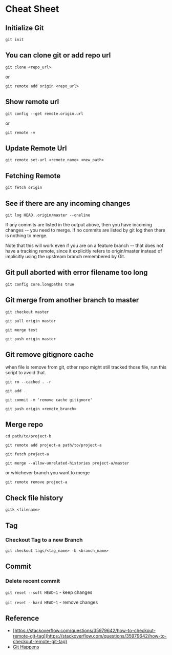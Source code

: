 # Cheat Sheet

## Initialize Git

`git init`

## You can clone git or add repo url

`git clone <repo_url>`

or

`git remote add origin <repo_url>`

## Show remote url

`git config --get remote.origin.url`

or

`git remote -v`

## Update Remote Url

`git remote set-url <remote_name> <new_path>`

## Fetching Remote

`git fetch origin`

## See if there are any incoming changes

`git log HEAD..origin/master --oneline`

If any commits are listed in the output above, then you have incoming changes -- you need to merge. If no commits are listed by git log then there is nothing to merge.

Note that this will work even if you are on a feature branch -- that does not have a tracking remote, since it explicitly refers to origin/master instead of implicitly using the upstream branch remembered by Git.

## Git pull aborted with error filename too long

`git config core.longpaths true`

## Git merge from another branch to master

`git checkout master`

`git pull origin master`

`git merge test`

`git push origin master`

## Git remove gitignore cache

when file is remove from git, other repo might still tracked those file, run this script to avoid that.

`git rm --cached . -r`

`git add .`

`git commit -m 'remove cache gitignore'`

`git push origin <remote_branch>`

## Merge repo

`cd path/to/project-b`

`git remote add project-a path/to/project-a`

`git fetch project-a`

`git merge --allow-unrelated-histories project-a/master`

or whichever branch you want to merge

`git remote remove project-a`

## Check file history

`gitk <filename>`

## Tag

### Checkout Tag to a new Branch

`git checkout tags/<tag_name> -b <branch_name>`

## Commit

### Delete recent commit

`git reset --soft HEAD~1` - keep changes

`git reset --hard HEAD~1` - remove changes

## Reference

* [https://stackoverflow.com/questions/35979642/how-to-checkout-remote-git-tag](https://stackoverflow.com/questions/35979642/how-to-checkout-remote-git-tag)
* [Git Happens](https://about.gitlab.com/2018/08/08/git-happens/)